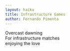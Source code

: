 ```yaml
---
layout: haiku
title: Infrastructure Games
author: Fernando Pimenta
---
```


Overcast dawning<br>
For infrastructure matches<br>
enjoying the love<br>

